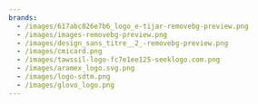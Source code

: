 ```yaml
---
brands:
  - /images/617abc826e7b6_logo_e-tijar-removebg-preview.png
  - /images/images-removebg-preview.png
  - /images/design_sans_titre__2_-removebg-preview.png
  - /images/cmicard.png
  - /images/tawssil-logo-fc7e1ee125-seeklogo.com.png
  - /images/aramex_logo.svg.png
  - /images/logo-sdtm.png
  - /images/glovo_logo.png
---
```

